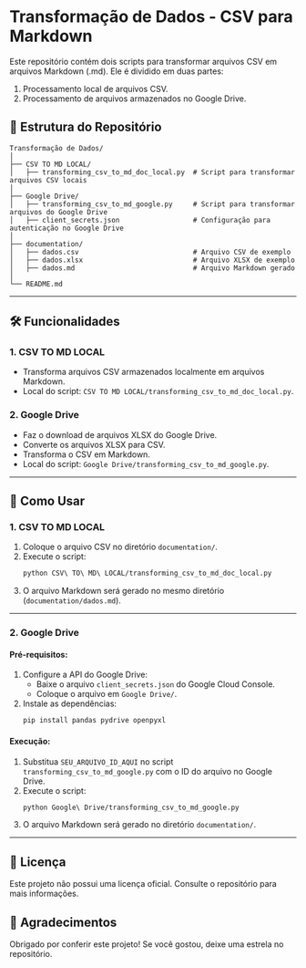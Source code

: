 # Transformação de Dados - CSV para Markdown

Este repositório contém dois scripts para transformar arquivos CSV em arquivos Markdown (.md). Ele é dividido em duas partes: 
1. Processamento local de arquivos CSV.
2. Processamento de arquivos armazenados no Google Drive.

## 📂 Estrutura do Repositório

```plaintext
Transformação de Dados/
│
├── CSV TO MD LOCAL/
│   ├── transforming_csv_to_md_doc_local.py  # Script para transformar arquivos CSV locais
│
├── Google Drive/
│   ├── transforming_csv_to_md_google.py     # Script para transformar arquivos do Google Drive
│   ├── client_secrets.json                  # Configuração para autenticação no Google Drive
│
├── documentation/
│   ├── dados.csv                            # Arquivo CSV de exemplo
│   ├── dados.xlsx                           # Arquivo XLSX de exemplo
│   ├── dados.md                             # Arquivo Markdown gerado
│
└── README.md
```

---

## 🛠️ Funcionalidades

### **1. CSV TO MD LOCAL**
- Transforma arquivos CSV armazenados localmente em arquivos Markdown.
- Local do script: `CSV TO MD LOCAL/transforming_csv_to_md_doc_local.py`.

### **2. Google Drive**
- Faz o download de arquivos XLSX do Google Drive.
- Converte os arquivos XLSX para CSV.
- Transforma o CSV em Markdown.
- Local do script: `Google Drive/transforming_csv_to_md_google.py`.

---

## 🏁 Como Usar

### **1. CSV TO MD LOCAL**
1. Coloque o arquivo CSV no diretório `documentation/`.
2. Execute o script:
   ```bash
   python CSV\ TO\ MD\ LOCAL/transforming_csv_to_md_doc_local.py
   ```
3. O arquivo Markdown será gerado no mesmo diretório (`documentation/dados.md`).

---

### **2. Google Drive**
#### Pré-requisitos:
1. Configure a API do Google Drive:
    - Baixe o arquivo `client_secrets.json` do Google Cloud Console.
    - Coloque o arquivo em `Google Drive/`.
2. Instale as dependências:
   ```bash
   pip install pandas pydrive openpyxl
   ```

#### Execução:
1. Substitua `SEU_ARQUIVO_ID_AQUI` no script `transforming_csv_to_md_google.py` com o ID do arquivo no Google Drive.
2. Execute o script:
   ```bash
   python Google\ Drive/transforming_csv_to_md_google.py
   ```
3. O arquivo Markdown será gerado no diretório `documentation/`.

---

## 📄 Licença

Este projeto não possui uma licença oficial. Consulte o repositório para mais informações.

## 🌟 Agradecimentos

Obrigado por conferir este projeto! Se você gostou, deixe uma estrela no repositório.